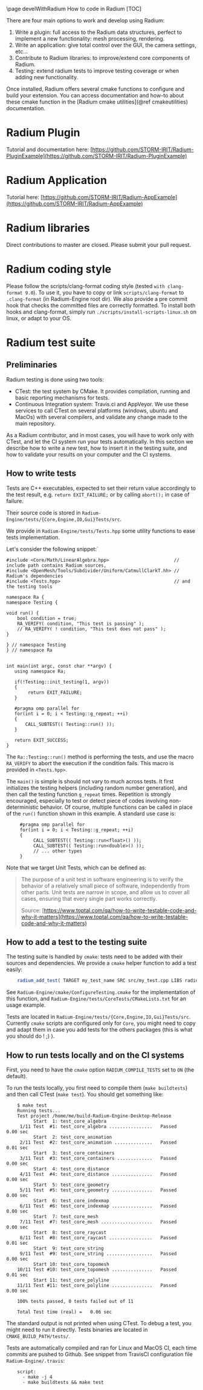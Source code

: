 \page develWithRadium How to code in Radium
[TOC]

There are four main options to work and develop using Radium:
1. Write a plugin: full access to the Radium data structures, perfect to implement a new functionality: mesh processing, rendering.
2. Write an application: give total control over the GUI, the camera settings, etc...
3. Contribute to Radium libraries: to improve/extend core components of Radium.
4. Testing: extend radium tests to improve testing coverage or when adding new functionality.

Once installed, Radium offers several cmake functions to configure and build your extension. 
You can access documentation and how-to about these cmake function in the [Radium cmake utilities](@ref cmakeutilities) documentation. 

# Radium Plugin
Tutorial and documentation here: [https://github.com/STORM-IRIT/Radium-PluginExample](https://github.com/STORM-IRIT/Radium-PluginExample)

# Radium Application
Tutorial here: [https://github.com/STORM-IRIT/Radium-AppExample](https://github.com/STORM-IRIT/Radium-AppExample)

# Radium libraries
Direct contributions to master are closed.
Please submit your pull request.

# Radium coding style
Please follow the scripts/clang-format coding style (tested `with clang-format 9.0`).
To use it, you have to copy or link `scripts/clang-format` to `.clang-format` (in Radium-Engine root dir).
We also provide a pre commit hook that checks the committed files are correctly formatted.
To install both hooks and clang-format, simply run `./scripts/install-scripts-linux.sh` on linux, or adapt to your OS.

# Radium test suite
## Preliminaries
Radium testing is done using two tools:
-   CTest: the test system by CMake. It provides compilation, running and basic reporting mechanisms for tests.
-   Continuous Integration system: Travis.ci and AppVeyor. We use these services to call CTest on several platforms (windows, ubuntu and MacOs) with several compilers, and validate any change made to the main repository.

As a Radium contributor, and in most cases, you will have to work only with CTest, and let the CI system run your tests automatically.
In this section we describe how to write a new test, how to insert it in the testing suite, and how to validate your results on your computer and the CI systems.

## How to write tests
Tests are C++ executables, expected to set their return value accordingly to the test result, e.g. `return EXIT_FAILURE;` or by calling `abort();` in case of failure.

Their source code is stored in `Radium-Engine/tests/{Core,Engine,IO,Gui}Tests/src`.

We provide in `Radium-Engine/tests/Tests.hpp` some utility functions to ease tests implementation.

Let's consider the following snippet:`

~~~{.cpp}
#include <Core/Math/LinearAlgebra.hpp>                        // include path contains Radium sources,
#include <OpenMesh/Tools/Subdivider/Uniform/CatmullClarkT.hh> // Radium's dependencies
#include <Tests.hpp>                                          // and the testing tools

namespace Ra {
namespace Testing {

void run() {
    bool condition = true;
    RA_VERIFY( condition, "This test is passing" );
    // RA_VERIFY( ! condition, "This test does not pass" );
}

} // namespace Testing
} // namespace Ra


int main(int argc, const char **argv) {
   using namespace Ra;

   if(!Testing::init_testing(1, argv))
   {
        return EXIT_FAILURE;
   }

   #pragma omp parallel for
   for(int i = 0; i < Testing::g_repeat; ++i)
   {
       CALL_SUBTEST(( Testing::run() ));
   }

   return EXIT_SUCCESS;
}
~~~

The `Ra::Testing::run()` method is performing the tests, and use the macro `RA_VERIFY` to abort the execution if the condition fails. This macro is provided in `<Tests.hpp>`.

The `main()` is simple is should not vary to much across tests.
It first initializes the testing helpers (including random number generation), and then call the testing function `g_repeat` times.
Repetition is strongly encouraged, especially to test or detect piece of codes involving non-deterministic behavior.
Of course, multiple functions can be called in place of the `run()` function shown in this example. A standard use case is:

~~~{.cpp}
     #pragma omp parallel for
     for(int i = 0; i < Testing::g_repeat; ++i)
     {
          CALL_SUBTEST(( Testing::run<float>() ));
          CALL_SUBTEST(( Testing::run<double>() ));
          // ... other types
     }
~~~

Note that we target Unit Tests, which can be defined as:
> The purpose of a unit test in software engineering is to verify the behavior of a relatively small piece of software,
> independently from other parts. Unit tests are narrow in scope, and allow us to cover all cases, ensuring that every
> single part works correctly.
>
> Source: [https://www.toptal.com/qa/how-to-write-testable-code-and-why-it-matters](https://www.toptal.com/qa/how-to-write-testable-code-and-why-it-matters)

## How to add a test to the testing suite
The testing suite is handled by `cmake`: tests need to be added with their sources and dependencies.
We provide a `cmake` helper function to add a test easily:

~~~cmake
    radium_add_test( TARGET my_test_name SRC src/my_test.cpp LIBS radiumCore radiumEngine )
~~~

See `Radium-Engine/cmake/ConfigureTesting.cmake` for the implementation of this function, and `Radium-Engine/tests/CoreTests/CMakeLists.txt` for an usage example.

Tests are located in `Radium-Engine/tests/{Core,Engine,IO,Gui}Tests/src`. Currently `cmake` scripts are configured only for `Core`, you might need to copy and adapt them in case you add tests for the others packages (this is what you should do ! ;) ).

## How to run tests locally and on the CI systems
First, you need to have the `cmake` option `RADIUM_COMPILE_TESTS` set to `ON` (the default).

To run the tests locally, you first need to compile them (`make buildtests`) and then call CTest (`make test`). You should get something like:
~~~text
    $ make test
    Running tests...
    Test project /home/me/build-Radium-Engine-Desktop-Release
          Start  1: test_core_algebra
     1/11 Test  #1: test_core_algebra ................   Passed    0.00 sec
          Start  2: test_core_animation
     2/11 Test  #2: test_core_animation ..............   Passed    0.01 sec
          Start  3: test_core_containers
     3/11 Test  #3: test_core_containers .............   Passed    0.00 sec
          Start  4: test_core_distance
     4/11 Test  #4: test_core_distance ...............   Passed    0.00 sec
          Start  5: test_core_geometry
     5/11 Test  #5: test_core_geometry ...............   Passed    0.00 sec
          Start  6: test_core_indexmap
     6/11 Test  #6: test_core_indexmap ...............   Passed    0.00 sec
          Start  7: test_core_mesh
     7/11 Test  #7: test_core_mesh ...................   Passed    0.00 sec
          Start  8: test_core_raycast
     8/11 Test  #8: test_core_raycast ................   Passed    0.01 sec
          Start  9: test_core_string
     9/11 Test  #9: test_core_string .................   Passed    0.00 sec
          Start 10: test_core_topomesh
    10/11 Test #10: test_core_topomesh ...............   Passed    0.01 sec
          Start 11: test_core_polyline
    11/11 Test #11: test_core_polyline ...............   Passed    0.00 sec

    100% tests passed, 0 tests failed out of 11

    Total Test time (real) =   0.06 sec
~~~

The standard output is not printed when using CTest.
To debug a test, you might need to run it directly. Tests binaries are located in `CMAKE_BUILD_PATH/tests/`.

Tests are automatically compiled and ran for Linux and MacOS CI, each time commits are pushed to Github. See snippet from TravisCI configuration file `Radium-Engine/.travis`:
~~~text
    script:
      - make -j 4
      - make buildtests && make test
~~~
